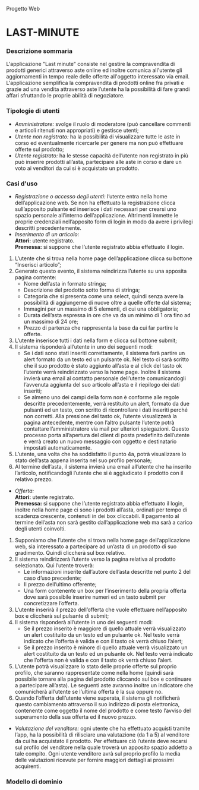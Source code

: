 Progetto Web
# LAST-MINUTE

### Descrizione sommaria
L'applicazione "Last minute" consiste nel gestire la compravendita di prodotti generici attraverso aste online ed inoltre comunica all'utente gli aggiornamenti in tempo reale delle offerte all'oggetto interessato via email.
L'applicazione semplifica la compravendita di prodotti online fra privati e grazie ad una vendita attraverso aste l’utente ha la possibilità di fare grandi affari sfruttando le proprie abilità di negoziatore. 

### Tipologie di utenti
* _Amministratore:_ svolge il ruolo di moderatore (può cancellare commenti e articoli ritenuti non appropriati) e gestisce utenti;
* _Utente non registrato:_ ha la possibilità di visualizzare tutte le aste in corso ed eventualmente ricercarle per genere ma non può effettuare offerte sul prodotto;
* _Utente registrato:_ ha le stesse capacità dell’utente non registrato in più può inserire prodotti all’asta, partecipare alle aste in corso e dare un voto ai venditori da cui si è acquistato un prodotto.

### Casi d'uso
* _Registrazione o accesso degli utenti:_ l’utente entra nella home dell’applicazione web. Se non ha effettuato la registrazione clicca sull’apposito pulsante ed inserisce i dati necessari per crearsi uno spazio personale all’interno dell’applicazione. Altrimenti immette le proprie credenziali nell’apposito form di login in modo da avere i privilegi descritti precedentemente.
* _Inserimento di un articolo:_  
  __Attori:__ utente registrato.  
  __Premessa:__ si suppone che l’utente registrato abbia effettuato il login.  
    
 1. L’utente che si trova nella home page dell’applicazione clicca su bottone “Inserisci articolo”;
 2. Generato questo evento, il sistema reindirizza l’utente su una apposita pagina contente:
     * Nome dell’asta in formato stringa;
     * Descrizione del prodotto sotto forma di stringa;
     * Categoria che si presenta come una select, quindi senza avere la possibilità di aggiungerne di nuove oltre a quelle offerte dal sistema;
     * Immagini per un massimo di 5 elementi, di cui una obbligatoria;
     * Durata dell’asta espressa in ore che va da un minimo di 1 ora fino ad un massimo di 24 ore;
     * Prezzo di partenza che rappresenta la base da cui far partire le offerte.
 3. L’utente inserisce tutti i dati nella form e clicca sul bottone submit;
 4. Il sistema risponderà all’utente in uno dei seguenti modi:
     * Se i dati sono stati inseriti correttamente, il sistema farà partire un alert formato da un testo ed un pulsante ok. Nel testo ci sarà scritto che il suo prodotto è stato aggiunto all’asta e al click del tasto ok l’utente verrà reindirizzato verso la home page. Inoltre il sistema invierà una email al contatto personale dell’utente comunicandogli l’avvenuta aggiunta del suo articolo all’asta e il riepilogo dei dati inseriti;
     * Se almeno uno dei campi della form non è conforme alle regole descritte precedentemente, verrà restituito un alert, formato da due pulsanti ed un testo, con scritto di ricontrollare i dati inseriti perché non corretti. Alla pressione del tasto ok, l’utente visualizzerà la pagina antecedente, mentre con l’altro pulsante l’utente potrà contattare l’amministratore via mail per ulteriori spiegazioni. Questo processo porta all’apertura del client di posta predefinito dell’utente e verrà creato un nuovo messaggio con oggetto e destinatario impostati automaticamente.
 5. L’utente, una volta che ha soddisfatto il punto 4a, potrà visualizzare lo stato dell’asta appena inserita nel suo profilo personale;
 6. Al termine dell’asta, il sistema invierà una email all’utente che ha inserito l’articolo, notificandogli l’utente che si è aggiudicato il prodotto con il relativo prezzo.
* _Offerta:_  
  __Attori:__ utente registrato.  
  __Premessa:__ si suppone che l’utente registrato abbia effettuato il login, inoltre nella home page ci sono i prodotti all’asta, ordinati per tempo di scadenza crescente, contenuti in dei box cliccabili. Il pagamento al termine dell’asta non sarà gestito dall’applicazione web ma sarà a carico degli utenti coinvolti.  
    
 1. Supponiamo che l’utente che si trova nella home page dell’applicazione web, sia interessato a partecipare ad un’asta di un prodotto di suo gradimento. Quindi cliccherà sul box relativo.
 2. Il sistema reindirizzerà l’utente verso la pagina relativa al prodotto selezionato. Qui l’utente troverà:
     * Le informazioni inserite dall’autore dell’asta descritte nel punto 2 del caso d’uso precedente;
     * Il prezzo dell’ultimo offerente;
     * Una form contenente un box per l’inserimento della propria offerta dove sarà possibile inserire numeri ed un tasto submit per concretizzare l’offerta.
 3. L’utente inserirà il prezzo dell’offerta che vuole effettuare nell’apposito box e cliccherà sul pulsante di submit;
 4. Il sistema risponderà all’utente in uno dei seguenti modi:
     * Se il prezzo inserito è maggiore di quello attuale verrà visualizzato un alert costituito da un testo ed un pulsante ok. Nel testo verrà indicato che l’offerta è valida e con il tasto ok verrà chiuso l’alert;
     * Se il prezzo inserito è minore di quello attuale verrà visualizzato un alert costituito da un testo ed un pulsante ok. Nel testo verrà indicato che l’offerta non è valida e con il tasto ok verrà chiuso l’alert.
 5. L’utente potrà visualizzare lo stato delle proprie offerte sul proprio profilo, che saranno rappresentate come nella home (quindi sarà possibile tornare alla pagina del prodotto cliccando sul box e continuare a partecipare all’asta). Le seguenti aste avranno inoltre un indicatore che comunicherà all’utente se l’ultima offerta è la sua oppure no.
 6. Quando l’offerta dell’utente viene superata, il sistema gli notificherà questo cambiamento attraverso il suo indirizzo di posta elettronica, contenente come oggetto il nome del prodotto e come testo l’avviso del superamento della sua offerta ed il nuovo prezzo. 
* _Valutazione del venditore:_ ogni utente che ha effettuato acquisti tramite l’app, ha la possibilità di rilisciare una valutazione (da 1 a 5) al venditore da cui ha acquistato il prodotto. Per effettuare ciò l’utente deve recarsi sul profilo del venditore nella quale troverà un apposito spazio addetto a tale compito. Ogni utente venditore avrà sul proprio profilo la media delle valutazioni ricevute per fornire maggiori dettagli ai prossimi acquirenti.

### Modello di dominio